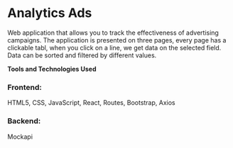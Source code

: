 # Analytics Ads

Web application that allows you to track the effectiveness of advertising
campaigns. The application is presented on three pages, every page has a
clickable tabl, when you click on a line, we get data on the selected field.
Data can be sorted and filtered by different values. 

**Tools and Technologies Used**

<h3>Frontend:</h3> 
<span>HTML5, CSS, JavaScript, React, Routes, Bootstrap, Axios </span> 
<h3>Backend:</h3> <span>Mockapi</span>
